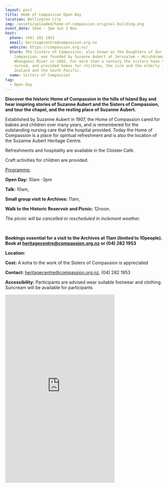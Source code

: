 ```yaml
---
layout: post
title: Home of Compassion Open Day
location: Wellington City
img: /assets/uploaded/home-of-compassion-original-building.png
event_date: 10am - 3pm Sun 1 Nov
host:
  phone: (04) 282 1953
  email: heritagecentre@compassion.org.nz
  website: https://compassion.org.nz/
  blurb: The Sisters of Compassion, also known as the Daughters of Our Lady of
    Compassion, was founded by Suzanne Aubert at Jerusalem – Hiruhārama on the
    Whanganui River in 1892. For more than a century the sisters have taught,
    nursed, and provided homes for children, the sick and the elderly in New
    Zealand and the South Pacific.
  name: Sisters of Compassion
tag:
  - Open Day
---
```

**Discover the historic Home of Compassion in the hills of Island Bay and hear inspiring stories of Suzanne Aubert and the Sisters of Compassion, and tour the chapel, and the resting place of Suzanne Aubert.** 

Established by Suzanne Aubert in 1907, the Home of Compassion cared for babies and children over many years, and is remembered for the outstanding nursing care that the hospital provided. Today the Home of Compassion is a place for spiritual refreshment and is also the location of the Suzanne Aubert Heritage Centre. 

Refreshments and hospitality are available in the Cloister Café. 

Craft activities for children are provided.

<u>Programme:</u>

**Open Day:** 10am -3pm

**Talk:** 10am, 

**Small group visit to Archives:** 11am, 

**Walk to the Historic Reservoir and Picnic:** 12noon.

*The picnic will be cancelled or rescheduled in inclement weather.*

<br> 

**Bookings essential for a visit to the Archives at 11am (limited to 10people). Book at heritagecentre@compassion.org.nz or (04) 282 1953**

**Location:**

**Cost:** A koha to the work of the Sisters of Compassion is appreciated

**Contact:** heritagecentre@compassion.org.nz, (04) 282 1953

**Accessibility:** Participants are advised wear suitable footwear and clothing. Suncream will be available for participants



<iframe src="https://www.facebook.com/plugins/page.php?href=https%3A%2F%2Fwww.facebook.com%2Fsistersofcompassion%2F&tabs=timeline&width=350&height=600&small_header=false&adapt_container_width=true&hide_cover=false&show_facepile=true&appId" width="350" height="600" style="border:none;overflow:hidden" scrolling="no" frameborder="0" allowTransparency="true" allow="encrypted-media"></iframe>